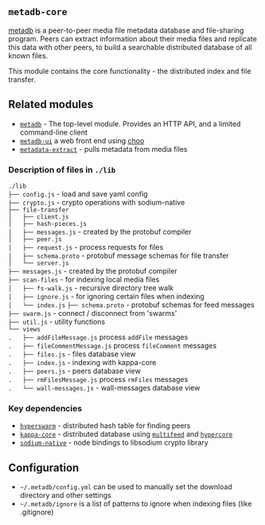 ## `metadb-core`

[metadb](https://github.com/ameba23/metadb) is a peer-to-peer media file metadata database and file-sharing program. Peers can extract information about their media files and replicate this data with other peers, to build a searchable distributed database of all known files.

This module contains the core functionality - the distributed index and file transfer.

## Related modules

- [`metadb`](https://github.com/ameba23/metadb) - The top-level module. Provides an HTTP API, and a limited command-line client 
- [`metadb-ui`](https://github.com/ameba23/metadb-ui) a web front end using [choo](https://choo.io/)
- [`metadata-extract`](https://github.com/ameba23/metadata-extract) - pulls metadata from media files

### Description of files in `./lib`

`./lib` \
`├── config.js` - load and save yaml config \
`├── crypto.js` - crypto operations with sodium-native \
`├── file-transfer` \
`│   ├── client.js` \
`│   ├── hash-pieces.js` \
`│   ├── messages.js` - created by the protobuf compiler \
`│   ├── peer.js` \
`│   ├── request.js` - process requests for files \
`│   ├── schema.proto` - protobuf message schemas for file transfer \
`│   └── server.js` \
`├── messages.js` - created by the protobuf compiler \
`├── scan-files` - for indexing local media files \
`│   ├── fs-walk.js` - recursive directory tree walk \
`│   ├── ignore.js` - for ignoring certain files when indexing \
`│   └── index.js`
`├── schema.proto` - protobuf schemas for feed messages \
`├── swarm.js` - connect / disconnect from 'swarms' \
`├── util.js` - utility functions \
`└── views` \
`.   ├── addFileMessage.js` process `addFile` messages \
`.   ├── fileCommentMessage.js` process `fileComment` messages \
`.   ├── files.js` - files database view \
`.   ├── index.js` - indexing with kappa-core \
`.   ├── peers.js` - peers database view \
`.   ├── rmFilesMessage.js` process `rmFiles` messages \
`.   └── wall-messages.js` - wall-messages database view

### Key dependencies

- [`hyperswarm`](https://github.com/hyperswarm/hyperswarm) - distributed hash table for finding peers
- [`kappa-core`](https://github.com/kappa-db/kappa-core) - distributed database using [`multifeed`](https://github.com/kappa-db/multifeed) and [`hypercore`](https://github.com/hypercore-protocol/hypercore)
- [`sodium-native`](https://sodium-friends.github.io/docs/) - node bindings to libsodium crypto library

## Configuration

- `~/.metadb/config.yml` can be used to manually set the download directory and other settings
- `~/.metadb/ignore` is a list of patterns to ignore when indexing files (like .gitignore)
